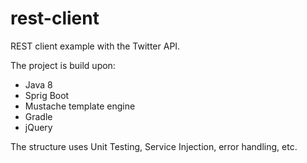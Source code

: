 # rest-client

REST client example with the Twitter API. 

The project is build upon:

- Java 8
- Sprig Boot
- Mustache template engine
- Gradle
- jQuery

The structure uses Unit Testing, Service Injection, error handling, etc.
